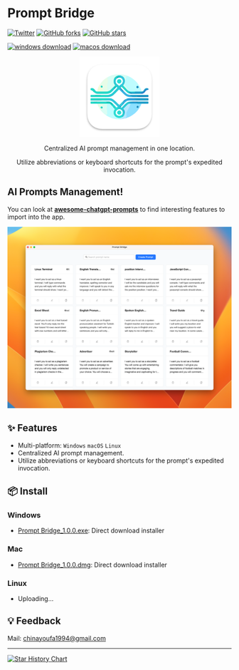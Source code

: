 # Prompt Bridge

[![Twitter](https://img.shields.io/twitter/url?label=Tweet&style=social&url=https://twitter.com/fmaxyou)](https://twitter.com/fmaxyou) [![GitHub forks](https://img.shields.io/github/forks/yorkfread/prompt-bridge?style=plastic)](https://github.com/yorkfread/prompt-bridge/network) [![GitHub stars](https://img.shields.io/github/stars/yorkfread/prompt-bridge?style=plastic)](https://github.com/yorkfread/prompt-bridge/stargazers)

[![windows download](https://img.shields.io/badge/Windows_Download-v1.0.0-brightgreen.svg)](https://e.pcloud.link/publink/show?code=XZ8rx2ZyWXIYxyezp7MJ3AviiHTybIk2oA7)
[![macos download](https://img.shields.io/badge/macOS_Download-v1.0.0-brightgreen.svg)](https://e.pcloud.link/publink/show?code=XZLrx2ZfIoz6SIo3dujglO0fE0sLkLJ9G0V)

<p align="center">
  <img width="180" src="./public/logo.png" alt="PromptBridge">
  <p align="center">Centralized AI prompt management in one location.</p>
  <p align="center">Utilize abbreviations or keyboard shortcuts for the prompt's expedited invocation.</p>
</p>

## AI Prompts Management!

You can look at **[awesome-chatgpt-prompts](https://github.com/f/awesome-chatgpt-prompts)** to find interesting features to import into the app. 

![chatgpt cmd](./assets/prompt-bridge-preview.png)

## ✨ Features

- Multi-platform: `Windows` `macOS` `Linux`
- Centralized AI prompt management.
- Utilize abbreviations or keyboard shortcuts for the prompt's expedited invocation.

## 📦 Install

### Windows

- [Prompt Bridge_1.0.0.exe](https://e.pcloud.link/publink/show?code=XZ8rx2ZyWXIYxyezp7MJ3AviiHTybIk2oA7): Direct download installer

### Mac

- [Prompt Bridge_1.0.0.dmg](https://e.pcloud.link/publink/show?code=XZLrx2ZfIoz6SIo3dujglO0fE0sLkLJ9G0V): Direct download installer

### Linux

- Uploading...

## 💡 Feedback

Mail: chinayoufa1994@gmail.com

---

[![Star History Chart](https://api.star-history.com/svg?repos=yorkfread/prompt-bridge&type=Timeline)](https://star-history.com/#yorkfread/prompt-bridge&Timeline)


